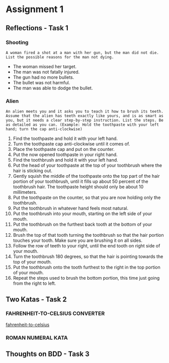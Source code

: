 # Assignment 1

## Reflections - Task 1

### Shooting

`A woman fired a shot at a man with her gun, but the man did not die. List the possible
reasons for the man not dying.`

- The woman missed her target.
- The man was not fatally injured.
- The gun had no more bullets.
- The bullet was not harmful.
- The man was able to dodge the bullet.

### Alien

`An alien meets you and it asks you to teach it how to brush its teeth. Assume that the
alien has teeth exactly like yours, and is as smart as you, but it needs a clear step-by-step
instruction. List the steps. Be as detailed as you can. (Example: Hold the toothpaste with
your left hand; turn the cap anti-clockwise)`

1. Find the toothpaste and hold it with your left hand.
2. Turn the toothpaste cap anti-clockwise until it comes of.
3. Place the toothpaste cap and put on the counter.
4. Put the now opened toothpaste in your right hand.
5. Find the toothbrush and hold it with your left hand.
6. Put the head of your toothpaste at the top of your toothbrush where the hair is sticking out.
7. Gently squish the middle of the toothpaste onto the top part of the hair portion of your toothbrush, until it fills
   up about 50 percent of the toothbrush hair. The toothpaste height should only be about 10 millimeters.
8. Put the toothpaste on the counter, so that you are now holding only the toothbrush.
9. Put the toothbrush in whatever hand feels most natural.
10. Put the toothbrush into your mouth, starting on the left side of your mouth.
11. Put the toothbrush on the furthest back tooth at the bottom of your mouth.
12. Brush the top of that tooth turning the toothbrush so that the hair portion touches your tooth. Make sure you are brushing it on all sides.
13. Follow the row of teeth to your right, until the end tooth on right side of your mouth.
14. Turn the toothbrush 180 degrees, so that the hair is pointing towards the top of your mouth.
15. Put the toothbrush onto the tooth furthest to the right in the top portion of your mouth.
16. Repeat the steps used to brush the bottom portion, this time just going from the right to left.

## Two Katas - Task 2

### FAHRENHEIT-TO-CELSIUS CONVERTER

[fahrenheit-to-celsius](src/test/resources/features/fahrenheit-to-celsius.feature)

### ROMAN NUMERAL KATA

## Thoughts on BDD - Task 3